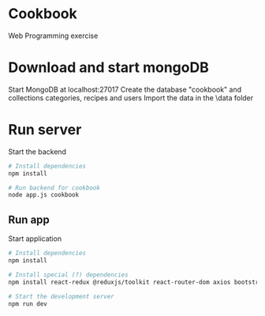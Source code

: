 # Cookbook
Web Programming exercise

# Download and start mongoDB
Start MongoDB at localhost:27017
Create the database "cookbook" and collections categories, recipes and users
Import the data in the \data folder

# Run server
Start the backend

```sh
# Install dependencies
npm install

# Run backend for cookbook
node app.js cookbook
```

## Run app
Start application
```sh
# Install dependencies
npm install

# Install special (?) dependencies
npm install react-redux @reduxjs/toolkit react-router-dom axios bootstrap

# Start the development server
npm run dev
```
